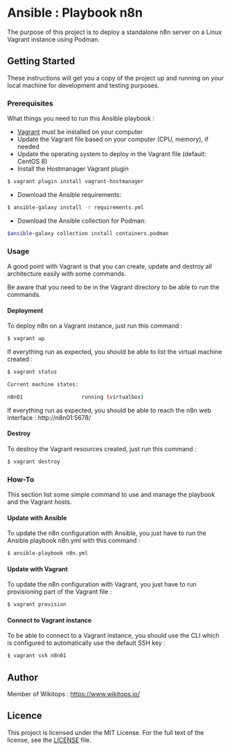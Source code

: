 # Ansible : Playbook n8n

The purpose of this project is to deploy a standalone n8n server on a Linux Vagrant instance using Podman.

## Getting Started

These instructions will get you a copy of the project up and running on your local machine for development and testing purposes.

### Prerequisites

What things you need to run this Ansible playbook :

* [Vagrant](https://www.vagrantup.com/docs/installation/) must be installed on your computer
* Update the Vagrant file based on your computer (CPU, memory), if needed
* Update the operating system to deploy in the Vagrant file (default: CentOS 8)
* Install the Hostmanager Vagrant plugin

```bash
$ vagrant plugin install vagrant-hostmanager
```
* Download the Ansible requirements:

```bash
$ ansible-galaxy install -r requirements.yml
```
* Download the Ansible collection for Podman:

```bash
$ansible-galaxy collection install containers.podman
```

### Usage

A good point with Vagrant is that you can create, update and destroy all architecture easily with some commands.

Be aware that you need to be in the Vagrant directory to be able to run the commands.

#### Deployment

To deploy n8n on a Vagrant instance, just run this command :

```bash
$ vagrant up
```

If everything run as expected, you should be able to list the virtual machine created :

```bash
$ vagrant status

Current machine states:

n8n01                   running (virtualbox)
```

If everything run as expected, you should be able to reach the n8n web interface : http://n8n01:5678/

#### Destroy

To destroy the Vagrant resources created, just run this command :

```bash
$ vagrant destroy
```

### How-To

This section list some simple command to use and manage the playbook and the Vagrant hosts.

#### Update with Ansible

To update the n8n configuration with Ansible, you just have to run the Ansible playbook n8n.yml with this command :

```bash
$ ansible-playbook n8n.yml
```

#### Update with Vagrant

To update the n8n configuration with Vagrant, you just have to run provisioning part of the Vagrant file :

```bash
$ vagrant provision
```

#### Connect to Vagrant instance

To be able to connect to a Vagrant instance, you should use the CLI which is configured to automatically use the default SSH key :

```bash
$ vagrant ssh n8n01
```

## Author

Member of Wikitops : https://www.wikitops.io/

## Licence

This project is licensed under the MIT License. For the full text of the license, see the [LICENSE](LICENSE) file.
